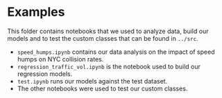 # Examples

This folder contains notebooks that we used to analyze data, build our models
and to test the custom classes that can be found in `../src`.

- `speed_humps.ipynb` contains our data analysis on the impact of speed humps on
  NYC collision rates.
- `regression_traffic_vol.ipynb` is the notebook used to build our regression
  models.
- `test.ipynb` runs our models against the test dataset.
- The other notebooks were used to test our custom classes.
